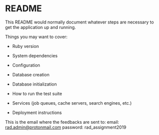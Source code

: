 # README

This README would normally document whatever steps are necessary to get the
application up and running.

Things you may want to cover:

* Ruby version

* System dependencies

* Configuration

* Database creation

* Database initialization

* How to run the test suite

* Services (job queues, cache servers, search engines, etc.)

* Deployment instructions


This is the email where the feedbacks are sent to:
email:    rad.admin@protonmail.com
password: rad_assignment2019

